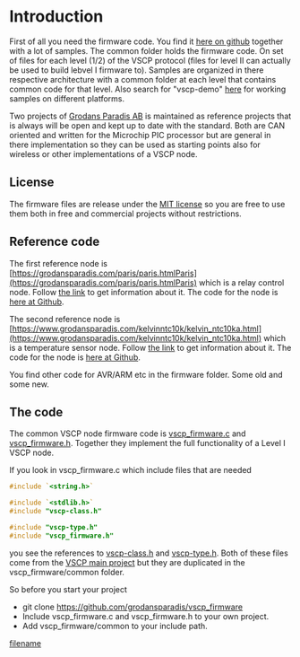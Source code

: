 # Introduction

First of all you need the firmware code. You find it [here on github](https://github.com/grodansparadis/vscp_firmware) together with a lot of samples. The common folder holds the firmware code. On set of files for each level (1/2) of the VSCP protocol (files for level II can actually be used to build lebvel I firmware to). Samples are organized in there respective architecture with a common folder at each level that contains common code for that level. Also search for "vscp-demo" [here](https://github.com/grodansparadis?tab=repositories) for working samples on different platforms.

Two projects of [Grodans Paradis AB](https://grodansparadis.com) is maintained as reference projects that is always will be open and kept up to date with the standard. Both are CAN oriented and written for the Microchip PIC processor but are general in there implementation so they can be used as starting points also for wireless or other implementations of a VSCP node.

## License

The firmware files are release under the [MIT license](https://opensource.org/licenses/MIT) so you are free to use them both in free and commercial projects without restrictions.

## Reference code

The first reference node is [https://grodansparadis.com/paris/paris.htmlParis](https://grodansparadis.com/paris/paris.htmlParis) which is a relay control node. Follow [the link](https://grodansparadis.com/paris/paris.html) to get information about it. The code for the node is [here at Github](https://github.com/grodansparadis/can4vscp_paris).

The second reference node is [https://www.grodansparadis.com/kelvinntc10k/kelvin_ntc10ka.html](https://www.grodansparadis.com/kelvinntc10k/kelvin_ntc10ka.html) which is a temperature sensor node. Follow [the link](https://www.grodansparadis.com/kelvinntc10k/kelvin_ntc10ka.html) to get information about it. The code for the node is [here at Github](https://github.com/grodansparadis/can4vscp_kelvin_ntc10k).

You find other code for AVR/ARM etc in the firmware folder. Some old and some new.

## The code

The common VSCP node firmware code is [vscp_firmware.c](https://github.com/grodansparadis/vscp_firmware/blob/master/common/vscp-firmware.c) and [vscp_firmware.h](https://github.com/grodansparadis/vscp-firmware/blob/master/common/vscp-firmware.h). Together they implement the full functionality of a Level I VSCP node. 

If you look in vscp_firmware.c  which include files that are needed 

```c
#include `<string.h>`

#include `<stdlib.h>`
#include "vscp-class.h"

#include "vscp-type.h"
#include "vscp_firmware.h"

```

you see the references to [vscp-class.h](https://github.com/grodansparadis/vscp_software/blob/master/src/vscp/common/vscp-class.h) and [vscp-type.h](https://github.com/grodansparadis/vscp_software/blob/master/src/vscp/common/vscp-type.h). Both of these files come from the [VSCP main project](https://github.com/grodansparadis/vscp_software) but they are duplicated in the vscp_firmware/common folder. 

So before you start your project


*  git clone https://github.com/grodansparadis/vscp_firmware
*  Include vscp_firmware.c and vscp_firmware.h to your own project.
*  Add vscp_firmware/common to your include path.


[filename](./bottom_copyright.md ':include')

